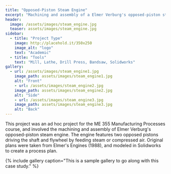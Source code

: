 ```yaml
---
title: "Opposed-Piston Steam Engine"
excerpt: "Machining and assembly of a Elmer Verburg's opposed-piston steam engine."
header:
  image: /assets/images/steam_engine.jpg
  teaser: assets/images/steam_engine.jpg
sidebar:
  - title: "Project Type"
    image: http://placehold.it/350x250
    image_alt: "logo"
    text: "Academic"
  - title: "Tools"
    text: "Mill, Lathe, Drill Press, Bandsaw, Solidworks"
gallery:
  - url: /assets/images/steam_engine1.jpg
    image_path: assets/images/steam_engine1.jpg
    alt: "Front"
    - url: /assets/images/steam_engine2.jpg
    image_path: assets/images/steam_engine2.jpg
    alt: "Side"
    - url: /assets/images/steam_engine3.jpg
    image_path: assets/images/steam_engine3.jpg
    alt: "Back"
---
```


This project was an ad hoc project for the ME 355 Manufacturing Processes course, and involved the machining and assembly of Elmer Verburg's opposed-piston steam engine. The engine features two opposed pistons driving the shaft and flywheel by feeding steam or compressed air. Original plans were taken from Elmer's Engines (1988), and modeled in Solidworks to create a process plan.

{% include gallery caption="This is a sample gallery to go along with this case study." %}
